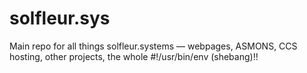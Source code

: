# solfleur.sys
Main repo for all things solfleur.systems — webpages, ASMONS, CCS hosting, other projects, the whole #!/usr/bin/env (shebang)!!
